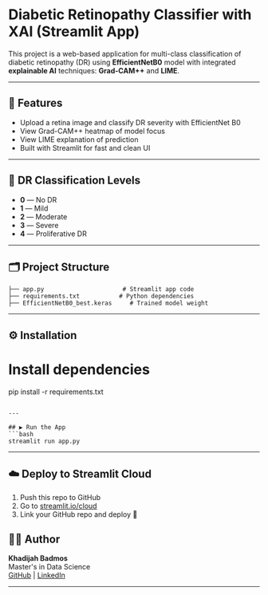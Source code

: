 # Diabetic Retinopathy Classifier with XAI (Streamlit App)

This project is a web-based application for multi-class classification of diabetic retinopathy (DR) using **EfficientNetB0** model with integrated **explainable AI** techniques: **Grad-CAM++** and **LIME**.

---

## 🚀 Features
- Upload a retina image and classify DR severity with EfficientNet B0
- View Grad-CAM++ heatmap of model focus
- View LIME explanation of prediction
- Built with Streamlit for fast and clean UI

---

## 🧠 DR Classification Levels
- **0** — No DR
- **1** — Mild
- **2** — Moderate
- **3** — Severe
- **4** — Proliferative DR

---

## 🗂️ Project Structure
```
├── app.py                      # Streamlit app code
├── requirements.txt           # Python dependencies
├── EfficientNetB0_best.keras     # Trained model weight
```

---

## ⚙️ Installation


# Install dependencies
pip install -r requirements.txt
```

---

## ▶️ Run the App
```bash
streamlit run app.py
```

---

## ☁️ Deploy to Streamlit Cloud
1. Push this repo to GitHub
2. Go to [streamlit.io/cloud](https://streamlit.io/cloud)
3. Link your GitHub repo and deploy 🎉


## 🧑‍💻 Author
**Khadijah Badmos**  
Master's in Data Science  
[GitHub](https://github.com/Khadee86) | [LinkedIn](www.linkedin.com/in/khadijah-badmos)

---

